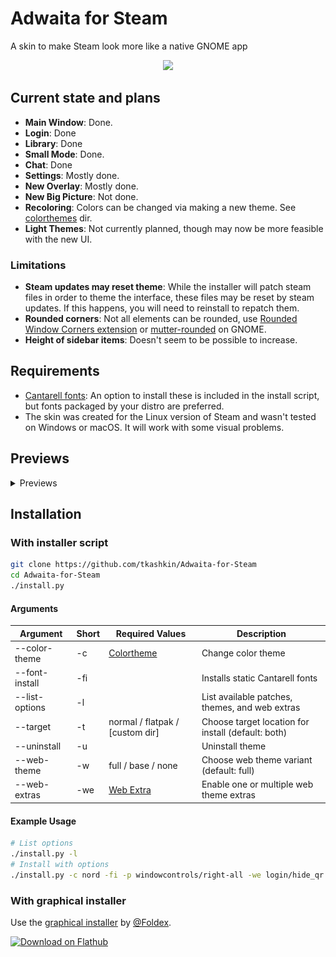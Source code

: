 # Adwaita for Steam

A skin to make Steam look more like a native GNOME app

<p align="center"><img src="screenshot.png?raw=true"/></p>

## Current state and plans

* **Main Window**: Done.
* **Login**: Done
* **Library**: Done
* **Small Mode**: Done.
* **Chat**: Done
* **Settings**: Mostly done.
* **New Overlay**: Mostly done.
* **New Big Picture**: Not done.
* **Recoloring**: Colors can be changed via making a new theme. See [colorthemes](colorthemes) dir.
* **Light Themes**: Not currently planned, though may now be more feasible with the new UI.

### Limitations

* **Steam updates may reset theme**: While the installer will patch steam files in order to theme the interface, these files may be reset by steam updates. If this happens, you will need to reinstall to repatch them.
* **Rounded corners**: Not all elements can be rounded, use [Rounded Window Corners extension](https://github.com/yilozt/rounded-window-corners) or [mutter-rounded](https://github.com/yilozt/mutter-rounded) on GNOME.
* **Height of sidebar items**: Doesn't seem to be possible to increase.

## Requirements

* [Cantarell fonts](https://gitlab.gnome.org/GNOME/cantarell-fonts): An option to install these is included in the install script, but fonts packaged by your distro are preferred.
* The skin was created for the Linux version of Steam and wasn't tested on Windows or macOS. It will work with some visual problems.

## Previews

<details><summary>Previews</summary>

<details><summary>Adwaita</summary>

![Adwaita](/colorthemes/adwaita/preview.png?raw=true)

</details>

<details><summary>Breeze</summary>

![Breeze](/colorthemes/breeze/preview.png?raw=true)

</details>

<details><summary>Catppuccin-Frappe</summary>

![Catppuccin-Frappe](/colorthemes/catppuccin-frappe/preview.png?raw=true)

</details>

<details><summary>Catppuccin-Macchiato</summary>

![Catppuccin-Macchiato](/colorthemes/catppuccin-macchiato/preview.png?raw=true)

</details>

<details><summary>Catppuccin-Mocha</summary>

![Catppuccin-Mocha](/colorthemes/catppuccin-mocha/preview.png?raw=true)

</details>

<details><summary>Dracula</summary>

![Dracula](/colorthemes/dracula/preview.png?raw=true)

</details>

<details><summary>Gruvbox</summary>

![Gruvbox](/colorthemes/gruvbox/preview.png?raw=true)

</details>

<details><summary>Kate</summary>

![Kate](/colorthemes/kate/preview.png?raw=true)

</details>

<details><summary>Nord</summary>

![Nord](/colorthemes/nord/preview.png?raw=true)

</details>

<details><summary>One Pro</summary>

![One Pro](/colorthemes/one-pro/preview.png?raw=true)

</details>

<details><summary>Pop</summary>

![Pop](/colorthemes/pop/preview.png?raw=true)

</details>

<details><summary>Tokyo Night</summary>

![Tokyo Night](/colorthemes/tokyo-night/preview.png?raw=true)

</details>

<details><summary>Tomorrow Night</summary>

![Tomorrow Night](/colorthemes/tomorrow-night/preview.png?raw=true)

</details>

<details><summary>Yaru</summary>

![Yaru](/colorthemes/yaru/preview.png?raw=true)

</details>

</details>

## Installation

### With installer script

```bash
git clone https://github.com/tkashkin/Adwaita-for-Steam
cd Adwaita-for-Steam
./install.py
```

#### Arguments

| Argument         | Short  | Required Values                  | Description                                              |
| ---------------- | ------ | -------------------------------- | -------------------------------------------------------- |
| --color-theme    | -c     | [Colortheme](colorthemes)        | Change color theme                                       |
| --font-install   | -fi    |                                  | Installs static Cantarell fonts                          |
| --list-options   | -l     |                                  | List available patches, themes, and web extras           |
| --target         | -t     | normal / flatpak / [custom dir]  | Choose target location for install (default: both)       |
| --uninstall      | -u     |                                  | Uninstall theme                                          |
| --web-theme      | -w     | full / base / none               | Choose web theme variant (default: full)                 |
| --web-extras     | -we    | [Web Extra](web/extras)          | Enable one or multiple web theme extras                  |

#### Example Usage

```bash
# List options
./install.py -l
# Install with options
./install.py -c nord -fi -p windowcontrols/right-all -we login/hide_qr -we library/hide_whats_new
```

### With graphical installer

Use the [graphical installer](https://github.com/Foldex/AdwSteamGtk) by [@Foldex](https://github.com/Foldex).

<a href="https://flathub.org/apps/details/io.github.Foldex.AdwSteamGtk"><img width="200" alt="Download on Flathub" src="https://flathub.org/assets/badges/flathub-badge-i-en.svg"/></a>

